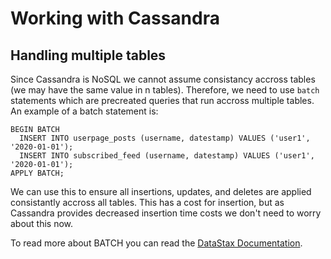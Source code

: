 # Working with Cassandra

## Handling multiple tables
Since Cassandra is NoSQL we cannot assume consistancy accross tables (we may have the same value in n tables). 
Therefore, we need to use `batch` statements which are precreated queries that run accross multiple tables. 
An example of a batch statement is:

```
BEGIN BATCH
  INSERT INTO userpage_posts (username, datestamp) VALUES ('user1', '2020-01-01');
  INSERT INTO subscribed_feed (username, datestamp) VALUES ('user1', '2020-01-01');
APPLY BATCH;
```

We can use this to ensure all insertions, updates, and deletes are applied consistantly accross all tables. This has
a cost for insertion, but as Cassandra provides decreased insertion time costs we don't need to worry about this now.

To read more about BATCH you can read the [DataStax Documentation](https://docs.datastax.com/en/archived/cql/3.1/cql/cql_reference/batch_r.html).